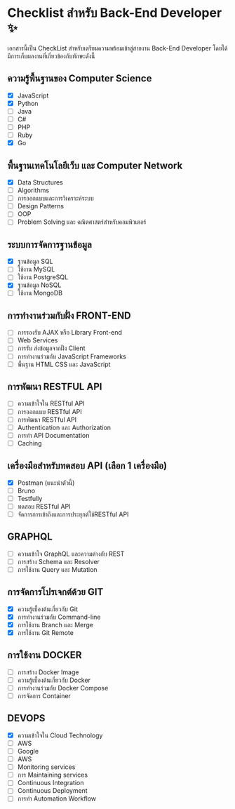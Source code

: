 # Checklist สำหรับ Back-End Developer ✨

เอกสารนี้เป็น CheckList สำหรับเตรียมความพร้อมเข้าสู่สายงาน Back-End Developer โดยได้มีการเก็บผลงานที่เกี่ยวข้องกับทักษะดังนี้

## ความรู้พื้นฐานของ Computer Science

- [x] JavaScript
- [x] Python
- [ ] Java
- [ ] C#
- [ ] PHP
- [ ] Ruby
- [x] Go

## พื้นฐานเทคโนโลยีเว็บ และ Computer Network

- [x] Data Structures
- [ ] Algorithms
- [ ] การออกแบบและการวิเคราะห์ระบบ
- [ ] Design Patterns
- [ ] OOP
- [ ] Problem Solving และ คณิตศาสตร์สําหรับคอมพิวเตอร์

## ระบบการจัดการฐานข้อมูล

- [x] ฐานข้อมูล SQL
- [ ] ใช้งาน MySQL
- [ ] ใช้งาน PostgreSQL
- [x] ฐานข้อมูล NoSQL
- [ ] ใช้งาน MongoDB

## การทํางานร่วมกับฝั่ง FRONT-END

- [ ] การรองรับ AJAX หรือ Library Front-end
- [ ] Web Services
- [ ] การรับ ส่งข้อมูลจากฝั่ง Client
- [ ] การทํางานร่วมกับ JavaScript Frameworks
- [ ] พื้นฐาน HTML CSS และ JavaScript

## การพัฒนา RESTFUL API

- [ ] ความเข้าใจใน RESTful API
- [ ] การออกแบบ RESTful API
- [ ] การพัฒนา RESTful API
- [ ] Authentication และ Authorization
- [ ] การทํา API Documentation
- [ ] Caching

## เครื่องมือสําหรับทดสอบ API (เลือก 1 เครื่องมือ)

- [x] Postman (แนะนําตัวนี้)
- [ ] Bruno
- [ ] Testfully
- [ ] ทดสอบ RESTful API
- [ ] จัดการการเข้าถึงและการประยุกต์ใช้RESTful API

## GRAPHQL

- [ ] ความเข้าใจ GraphQL และความต่างกับ REST
- [ ] การสร้าง Schema และ Resolver
- [ ] การใช้งาน Query และ Mutation

## การจัดการโปรเจกต์ด้วย GIT

- [x] ความรู้เบื้องต้นเกี่ยวกับ Git
- [x] การทํางานร่วมกับ Command-line
- [x] การใช้งาน Branch และ Merge
- [x] การใช้งาน Git Remote

## การใช้งาน DOCKER

- [ ] การสร้าง Docker Image
- [ ] ความรู้เบื้องต้นเกี่ยวกับ Docker
- [ ] การทํางานร่วมกับ Docker Compose
- [ ] การจัดการ Container

## DEVOPS

- [x] ความเข้าใจใน Cloud Technology
- [ ] AWS
- [ ] Google
- [ ] AWS
- [ ] Monitoring services
- [ ] การ Maintaining services
- [ ] Continuous Integration
- [ ] Continuous Deployment
- [ ] การทํา Automation Workflow
